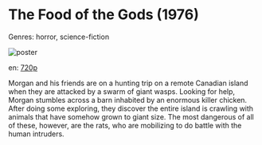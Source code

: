 # The Food of the Gods (1976)

Genres: horror, science-fiction

![poster](http://image.tmdb.org/t/p/w500/4Xy69IdK1MPwZdudHpPHdcYbDr4.jpg)

en:
  [720p](magnet:?xt=urn:btih:c12aee8e8e88a733f7c505c92bb84b27f23275d5&dn=The+Food+of+the+Gods+%281976%29+720p+BrRip+x264+-+YIFY&tr=udp%3A%2F%2Ftracker.openbittorrent.com%3A80%2Fannounce&tr=udp%3A%2F%2Fglotorrents.pw%3A6969%2Fannounce&tr=udp%3A%2F%2Ftracker.openbittorrent.com%3A80%2Fannounce&tr=udp%3A%2F%2Ftracker.opentrackr.org%3A1337%2Fannounce&tr=udp%3A%2F%2Fzer0day.to%3A1337%2Fannounce&tr=udp%3A%2F%2Ftracker.coppersurfer.tk%3A6969%2Fannounce)
  


Morgan and his friends are on a hunting trip on a remote Canadian island when they are attacked by a swarm of giant wasps. Looking for help, Morgan stumbles across a barn inhabited by an enormous killer chicken. After doing some exploring, they discover the entire island is crawling with animals that have somehow grown to giant size. The most dangerous of all of these, however, are the rats, who are mobilizing to do battle with the human intruders.